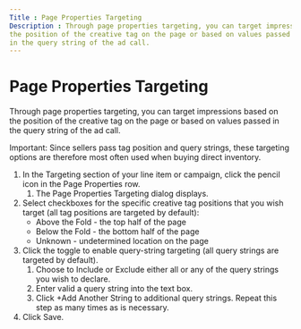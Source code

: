 ```yaml
---
Title : Page Properties Targeting
Description : Through page properties targeting, you can target impressions based on
the position of the creative tag on the page or based on values passed
in the query string of the ad call.
---
```



# Page Properties Targeting



Through page properties targeting, you can target impressions based on
the position of the creative tag on the page or based on values passed
in the query string of the ad call.



Important: Since sellers pass tag
position and query strings, these targeting options are therefore most
often used when buying direct inventory.



1.  In the Targeting section of your
    line item or campaign, click the pencil icon
    in the Page Properties row.
    1.  The Page Properties Targeting
        dialog displays.
2.  Select checkboxes for the specific creative tag positions that you
    wish target (all tag positions are targeted by default):
    - Above the Fold - the top half of
      the page
    - Below the Fold - the bottom half
      of the page
    - Unknown - undetermined location
      on the page
3.  Click the toggle to enable query-string targeting (all query strings
    are targeted by default).
    1.  Choose to Include or
        Exclude either
        all or
        any of the query strings you
        wish to declare.
    2.  Enter valid a query string into the text box.
    3.  Click +Add Another String to
        additional query strings. Repeat this step as many times as is
        necessary.
4.  Click Save.




